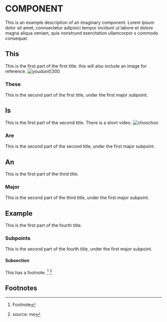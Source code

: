 # COMPONENT

This is an example description of an imaginary component. Lorem Ipsum dolor sit amet, connsectetur adipisici tempor incidunt ut labore et dolore magna aliqua veniam, quis nonstrund exercitation ullamcorpor s commodo consequat.

## This

This is the first part of the first title. this will also include an image for reference. ![youdunit|300](https://i.etsystatic.com/38371646/r/il/9d426c/5007343515/il_570xN.5007343515_9es7.jpg)
### These

This is the second part of the first title, under the first major subpoint.
## Is

This is the first part of the second title. There is a short video.
![choochoo](https://www.youtube.com/watch?v=Eg1h35TNBWA)
### Are

This is the second part of the second title, under the first major subpoint.
## An

This is the first part of the third title.
### Major

This is the second part of the third title, under the first major subpoint.
## Example

This is the first part of the fourth title.
### Subpoints

This is the second part of the fourth title, under the first major subpoint.

#### Subsection

This has a footnote. [^1] [^this footnote is inlined]

## Footnotes

[^1]: Footnote
[^this footnote is inlined]: source: me